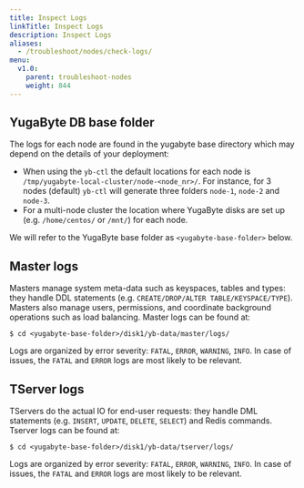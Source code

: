 ```yaml
---
title: Inspect Logs
linkTitle: Inspect Logs
description: Inspect Logs
aliases:
  - /troubleshoot/nodes/check-logs/
menu:
  v1.0:
    parent: troubleshoot-nodes
    weight: 844
---
```


## YugaByte DB base folder

The logs for each node are found in the yugabyte base directory which may depend on the details of your deployment:

- When using the `yb-ctl` the default locations for each node is `/tmp/yugabyte-local-cluster/node-<node_nr>/`. 
For instance, for 3 nodes (default) `yb-ctl` will generate three folders `node-1`, `node-2` and `node-3`.
- For a multi-node cluster the location where YugaByte disks are set up (e.g. `/home/centos/` or `/mnt/`) for each node.

We will refer to the YugaByte base folder as `<yugabyte-base-folder>` below.

## Master logs

Masters manage system meta-data such as keyspaces, tables and types: they handle DDL statements (e.g. `CREATE/DROP/ALTER TABLE/KEYSPACE/TYPE`).  Masters also manage users, permissions, and coordinate background operations such as load balancing.
Master logs can be found at:

```
$ cd <yugabyte-base-folder>/disk1/yb-data/master/logs/
```
Logs are organized by error severity: `FATAL`, `ERROR`, `WARNING`, `INFO`. In case of issues, the `FATAL` and `ERROR` logs are most likely to be relevant. 

## TServer logs

TServers do the actual IO for end-user requests: they handle DML statements (e.g. `INSERT`, `UPDATE`, `DELETE`, `SELECT`)  and Redis commands.
Tserver logs can be found at:
```
$ cd <yugabyte-base-folder>/disk1/yb-data/tserver/logs/
```
Logs are organized by error severity: `FATAL`, `ERROR`, `WARNING`, `INFO`. In case of issues, the `FATAL` and `ERROR` logs are most likely to be relevant. 

